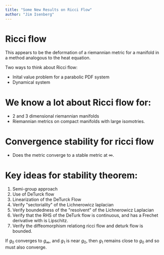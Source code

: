 ```yaml
---
title: "Some New Results on Ricci Flow"
author: "Jim Isenberg"
---
```


# Ricci flow

This appears to be the deformation of a riemannian metric for a manifold in a
method analogous to the heat equation.

Two ways to think about Ricci flow:

* Inital value problem for a parabolic PDF system
* Dynamical system

# We know a lot about Ricci flow for:

* 2 and 3 dimensional riemannian manifolds
* Riemannian metrics on compact manifolds with large isomotries.

# Convergence stability for ricci flow

* Does the metric converge to a stable metric at $\infty$.

# Key ideas for stability theorem:

1) Semi-group approach
2) Use of DeTurck flow
3) Linearization of the DeTurck Flow
4) Verify "sectoriality" of the Lichnerowicz laplacian
5) Verify boundedness of the "resolvent" of the Lichnerowicz Laplacian
6) Verify that the RHS of the DeTurk flow is continuous, and has a Frechet
derivative with is Lipschitz.
7) Verify the diffeomorphism relationg ricci flow and deturk flow is bounded.

If $g_0$ converges to $g_\infty$, and $g_1$ is near $g_0$, then $g_1$ remains
close to $g_0$ and so must also converge.
